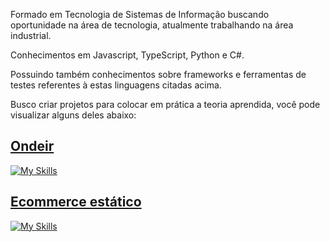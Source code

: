 Formado em Tecnologia de Sistemas de Informação buscando oportunidade na área de tecnologia, atualmente trabalhando na área industrial.

Conhecimentos em Javascript, TypeScript, Python e C#.

Possuindo também conhecimentos sobre frameworks e ferramentas de testes referentes à estas linguagens citadas acima.

Busco criar projetos para colocar em prática a teoria aprendida, você pode visualizar alguns deles abaixo:

## [Ondeir](https://github.com/kiq17/ondeir-front)

[![My Skills](https://skillicons.dev/icons?i=ts,nodejs,express,mongodb,react,tailwind&theme=dark)](https://skillicons.dev)

## [Ecommerce estático](https://github.com/kiq17/ecommerce-static)

[![My Skills](https://skillicons.dev/icons?i=js,html,css&theme=dark)](https://skillicons.dev)
